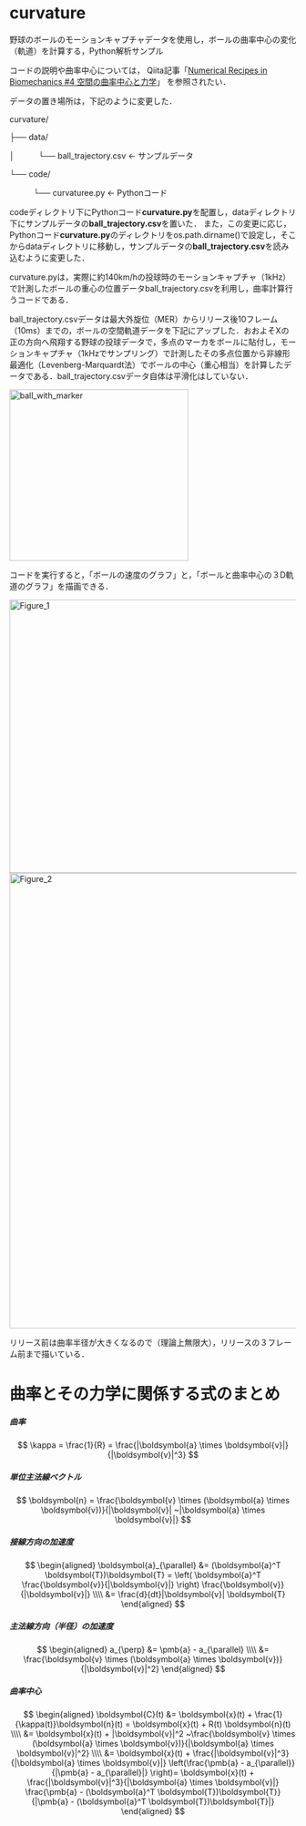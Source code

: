 # curvature
野球のボールのモーションキャプチャデータを使用し，ボールの曲率中心の変化（軌道）を計算する，Python解析サンプル

コードの説明や曲率中心については，
Qiita記事「[Numerical Recipes in Biomechanics #4 空間の曲率中心と力学](https://qiita.com/skill-vis/items/657261e08d7f8452466c)」
を参照されたい．

データの置き場所は，下記のように変更した．

curvature/

├── data/

│　　　└── ball_trajectory.csv  ← サンプルデータ

└── code/

　　　└── curvaturee.py    ← Pythonコード

codeディレクトリ下にPythonコード**curvature.py**を配置し，dataディレクトリ下にサンプルデータの**ball_trajectory.csv**を置いた．
また，この変更に応じ，Pythonコード**curvature.py**のディレクトリをos.path.dirname()で設定し，そこからdataディレクトリに移動し，サンプルデータの**ball_trajectory.csv**を読み込むように変更した．

curvature.pyは，実際に約140km/hの投球時のモーションキャプチャ（1kHz）で計測したボールの重心の位置データball_trajectory.csvを利用し，曲率計算行うコードである．

ball_trajectory.csvデータは最大外旋位（MER）からリリース後10フレーム（10ms）までの，ボールの空間軌道データを下記にアップした．おおよそXの正の方向へ飛翔する野球の投球データで，多点のマーカをボールに貼付し，モーションキャプチャ（1kHzでサンプリング）で計測したその多点位置から非線形最適化（Levenberg-Marquardt法）でボールの中心（重心相当）を計算したデータである．ball_trajectory.csvデータ自体は平滑化はしていない．

<img width="314" height="301" alt="ball_with_marker" src="https://github.com/user-attachments/assets/3d000190-86c3-43a0-8074-e02894d3f808" />


コードを実行すると，「ボールの速度のグラフ」と，「ボールと曲率中心の３D軌道のグラフ」を描画できる．

<img width="640" height="480" alt="Figure_1" src="https://github.com/user-attachments/assets/431ef70a-9b00-46f2-8235-0358837dee1c" />

<img width="1000" height="800" alt="Figure_2" src="https://github.com/user-attachments/assets/165af1ab-3d66-43e6-bd32-cb30e1480811" />


リリース前は曲率半径が大きくなるので（理論上無限大），リリースの３フレーム前まで描いている．

# 曲率とその力学に関係する式のまとめ
##### 曲率
$$
\kappa = \frac{1}{R} = \frac{|\boldsymbol{a} \times \boldsymbol{v}|}{|\boldsymbol{v}|^3}
$$
##### 単位主法線ベクトル
$$
\boldsymbol{n}  = \frac{\boldsymbol{v} \times (\boldsymbol{a} \times \boldsymbol{v})}{|\boldsymbol{v}| ~|\boldsymbol{a} \times \boldsymbol{v}|}
$$

##### 接線方向の加速度
$$
\begin{aligned}
\boldsymbol{a}_{\parallel} &= (\boldsymbol{a}^T \boldsymbol{T})\boldsymbol{T} = \left( \boldsymbol{a}^T \frac{\boldsymbol{v}}{|\boldsymbol{v}|} \right) \frac{\boldsymbol{v}}{|\boldsymbol{v}|}
\\\\
&= \frac{d}{dt}|\boldsymbol{v}| \boldsymbol{T}
\end{aligned}
$$

##### 主法線方向（半径）の加速度
$$
\begin{aligned}
a_{\perp} &= \pmb{a} - a_{\parallel}
\\\\
&= \frac{\boldsymbol{v} \times (\boldsymbol{a} \times \boldsymbol{v})}{|\boldsymbol{v}|^2}
\end{aligned}
$$

##### 曲率中心
$$
\begin{aligned}
\boldsymbol{C}(t) &= \boldsymbol{x}(t) + \frac{1}{\kappa(t)}\boldsymbol{n}(t) = \boldsymbol{x}(t) + R(t) \boldsymbol{n}(t)
\\\\
&= \boldsymbol{x}(t) + 
|\boldsymbol{v}|^2 ~\frac{\boldsymbol{v} \times (\boldsymbol{a} \times \boldsymbol{v})}{|\boldsymbol{a} \times \boldsymbol{v}|^2}
\\\\
&= \boldsymbol{x}(t) + \frac{|\boldsymbol{v}|^3}{|\boldsymbol{a} \times \boldsymbol{v}|}
\left(\frac{\pmb{a} - a_{\parallel}}{|\pmb{a} - a_{\parallel}|} \right)= \boldsymbol{x}(t) + \frac{|\boldsymbol{v}|^3}{|\boldsymbol{a} \times \boldsymbol{v}|}
\frac{\pmb{a} - (\boldsymbol{a}^T \boldsymbol{T})\boldsymbol{T}}{|\pmb{a} - (\boldsymbol{a}^T \boldsymbol{T})\boldsymbol{T}|}
\end{aligned}
$$
